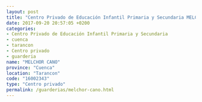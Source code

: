 ```yaml
---
layout: post
title: "Centro Privado de Educación Infantil Primaria y Secundaria MELCHOR CANO"
date: 2017-09-20 20:57:05 +0200
categories:
- Centro Privado de Educación Infantil Primaria y Secundaria
- cuenca
- tarancon
- Centro privado
- guarderia
name: "MELCHOR CANO"
province: "Cuenca"
location: "Tarancon"
code: "16002343"
type: "Centro privado"
permalink: /guarderias/melchor-cano.html
---
```

